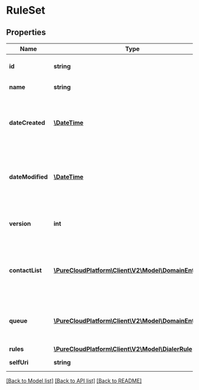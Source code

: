 # RuleSet

## Properties
Name | Type | Description | Notes
------------ | ------------- | ------------- | -------------
**id** | **string** | The globally unique identifier for the object. | [optional] 
**name** | **string** | The name of the RuleSet. | 
**dateCreated** | [**\DateTime**](\DateTime.md) | Creation time of the entity. Date time is represented as an ISO-8601 string. For example: yyyy-MM-ddTHH:mm:ss.SSSZ | [optional] 
**dateModified** | [**\DateTime**](\DateTime.md) | Last modified time of the entity. Date time is represented as an ISO-8601 string. For example: yyyy-MM-ddTHH:mm:ss.SSSZ | [optional] 
**version** | **int** | Required for updates, must match the version number of the most recent update | [optional] 
**contactList** | [**\PureCloudPlatform\Client\V2\Model\DomainEntityRef**](DomainEntityRef.md) | A ContactList to provide user-interface suggestions for contact columns on relevant conditions and actions. | [optional] 
**queue** | [**\PureCloudPlatform\Client\V2\Model\DomainEntityRef**](DomainEntityRef.md) | A Queue to provide user-interface suggestions for wrap-up codes on relevant conditions and actions. | [optional] 
**rules** | [**\PureCloudPlatform\Client\V2\Model\DialerRule[]**](DialerRule.md) | The list of rules. | 
**selfUri** | **string** | The URI for this object | [optional] 

[[Back to Model list]](../README.md#documentation-for-models) [[Back to API list]](../README.md#documentation-for-api-endpoints) [[Back to README]](../README.md)


